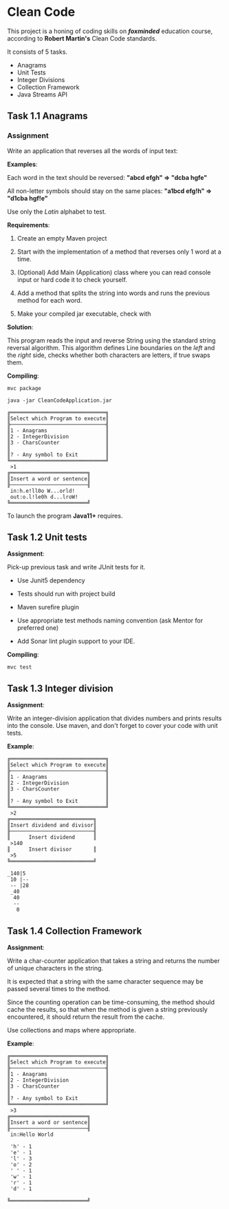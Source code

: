 # Clean Code

This project is a honing of coding skills on ***foxminded*** education course, according to **Robert Martin's** Clean Code standards.

It consists of 5 tasks.
* Anagrams
* Unit Tests
* Integer Divisions
* Collection Framework
* Java Streams API

## Task 1.1 Anagrams
### Assignment
Write an application that reverses all the words of input text:

**Examples**:

Each word in the text should be reversed:
**"abcd efgh" => "dcba hgfe"**

All non-letter symbols should stay on the same places:
**"a1bcd efg!h" => "d1cba hgf!e"**

Use only the *Latin* alphabet to test.

**Requirements**:

1. Create an empty Maven project

2. Start with the implementation of a method that reverses only 1 word at a time.

3. (Optional) Add Main (Application) class where you can read console input or hard code it to check yourself.

4. Add a method that splits the string into words and runs the previous method for each word.

5. Make your compiled jar executable, check with 

**Solution**:

This program reads the input and reverse String using the standard string reversal algorithm. This algorithm defines Line boundaries on the *left* and the *right* side, checks whether both characters are letters, if true swaps them.

**Compiling**:

```
mvc package
```
```
java -jar CleanCodeApplication.jar
```
```
╔═══════════════════════════════╗
║Select which Program to execute║
╠───────────────────────────────╣
║1 - Anagrams                   ║
║2 - IntegerDivision            ║
║3 - CharsCounter               ║
║                               ║
║? - Any symbol to Exit         ║
╚═══════════════════════════════╝
 >1
╔═════════════════════════╗
║Insert a word or sentence║
╟─────────────────────────╢
 in:h.e!ll0o W...orld!
 out:o.l!le0h d...lroW!
╚═════════════════════════╝
```

To launch the program **Java11+** requires.

## Task 1.2 Unit tests

**Assignment**:

Pick-up previous task and write JUnit tests for it.

* Use Junit5 dependency

* Tests should run with project build

* Maven surefire plugin

* Use appropriate test methods naming convention (ask Mentor for preferred one)

* Add Sonar lint plugin support to your IDE.

**Compiling**:

```
mvc test
```

## Task 1.3 Integer division

**Assignment**:

Write an integer-division application that divides numbers and prints results into the console. Use maven, and don't forget to cover your code with unit tests.

**Example**:
```
╔═══════════════════════════════╗
║Select which Program to execute║
╠───────────────────────────────╣
║1 - Anagrams                   ║
║2 - IntegerDivision            ║
║3 - CharsCounter               ║
║                               ║
║? - Any symbol to Exit         ║
╚═══════════════════════════════╝
 >2
╔═══════════════════════════╗
║Insert dividend and divisor║
╟───────────────────────────╢
║      Insert dividend      ║
 >140
║      Insert divisor       ║
 >5
╚═══════════════════════════╝

_140|5
 10 |--
 -- |28
 _40
  40
  --
   0
```

## Task 1.4 Collection Framework

**Assignment**:

Write a char-counter application  that takes a string and returns the number of unique characters in the string.

It is expected that a string with the same character sequence may be passed several times to the method.

Since the counting operation can be time-consuming, the method should cache the results, so that when the method is given a string previously encountered, it should return the result from the cache.

Use collections and maps where appropriate.

**Example**:
```
╔═══════════════════════════════╗
║Select which Program to execute║
╠───────────────────────────────╣
║1 - Anagrams                   ║
║2 - IntegerDivision            ║
║3 - CharsCounter               ║
║                               ║
║? - Any symbol to Exit         ║
╚═══════════════════════════════╝
 >3
╔═════════════════════════╗
║Insert a word or sentence║
╟─────────────────────────╢
 in:Hello World

 'h' - 1
 'e' - 1
 'l' - 3
 'o' - 2
 ' ' - 1
 'w' - 1
 'r' - 1
 'd' - 1

╚═════════════════════════╝
```